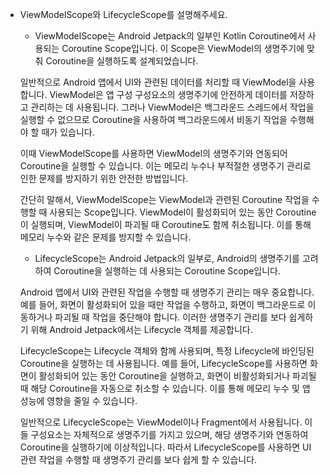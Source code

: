 - ViewModelScope와 LifecycleScope를 설명해주세요.

  - ViewModelScope는 Android Jetpack의 일부인 Kotlin Coroutine에서 사용되는 Coroutine Scope입니다. 이 Scope은 ViewModel의 생명주기에 맞춰 Coroutine을 실행하도록 설계되었습니다.

  일반적으로 Android 앱에서 UI와 관련된 데이터를 처리할 때 ViewModel을 사용합니다. ViewModel은 앱 구성 구성요소의 생명주기에 안전하게 데이터를 저장하고 관리하는 데 사용됩니다. 그러나 ViewModel은 백그라운드 스레드에서 작업을 실행할 수 없으므로 Coroutine을 사용하여 백그라운드에서 비동기 작업을 수행해야 할 때가 있습니다.

  이때 ViewModelScope를 사용하면 ViewModel의 생명주기와 연동되어 Coroutine을 실행할 수 있습니다. 이는 메모리 누수나 부적절한 생명주기 관리로 인한 문제를 방지하기 위한 안전한 방법입니다.

  간단히 말해서, ViewModelScope는 ViewModel과 관련된 Coroutine 작업을 수행할 때 사용되는 Scope입니다. ViewModel이 활성화되어 있는 동안 Coroutine이 실행되며, ViewModel이 파괴될 때 Coroutine도 함께 취소됩니다. 이를 통해 메모리 누수와 같은 문제를 방지할 수 있습니다.

  - LifecycleScope는 Android Jetpack의 일부로, Android의 생명주기를 고려하여 Coroutine을 실행하는 데 사용되는 Coroutine Scope입니다.

  Android 앱에서 UI와 관련된 작업을 수행할 때 생명주기 관리는 매우 중요합니다. 예를 들어, 화면이 활성화되어 있을 때만 작업을 수행하고, 화면이 백그라운드로 이동하거나 파괴될 때 작업을 중단해야 합니다. 이러한 생명주기 관리를 보다 쉽게하기 위해 Android Jetpack에서는 Lifecycle 객체를 제공합니다.

  LifecycleScope는 Lifecycle 객체와 함께 사용되며, 특정 Lifecycle에 바인딩된 Coroutine을 실행하는 데 사용됩니다. 예를 들어, LifecycleScope를 사용하면 화면이 활성화되어 있는 동안 Coroutine을 실행하고, 화면이 비활성화되거나 파괴될 때 해당 Coroutine을 자동으로 취소할 수 있습니다. 이를 통해 메모리 누수 및 앱 성능에 영향을 줄일 수 있습니다.

  일반적으로 LifecycleScope는 ViewModel이나 Fragment에서 사용됩니다. 이들 구성요소는 자체적으로 생명주기를 가지고 있으며, 해당 생명주기와 연동하여 Coroutine을 실행하기에 이상적입니다. 따라서 LifecycleScope를 사용하면 UI 관련 작업을 수행할 때 생명주기 관리를 보다 쉽게 할 수 있습니다.
